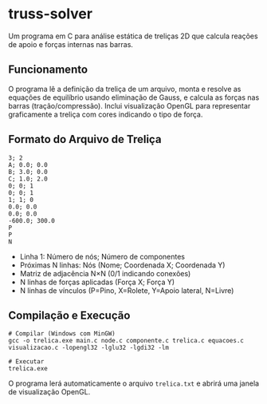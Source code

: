 # truss-solver
Um programa em C para análise estática de treliças 2D que calcula reações de apoio e forças internas nas barras.


## Funcionamento

O programa lê a definição da treliça de um arquivo, monta e resolve as equações de equilíbrio usando eliminação de Gauss, e calcula as forças nas barras (tração/compressão). Inclui visualização OpenGL para representar graficamente a treliça com cores indicando o tipo de força.

## Formato do Arquivo de Treliça

```
3; 2
A; 0.0; 0.0
B; 3.0; 0.0
C; 1.0; 2.0
0; 0; 1
0; 0; 1
1; 1; 0
0.0; 0.0
0.0; 0.0
-600.0; 300.0
P
P
N
```

- Linha 1: Número de nós; Número de componentes
- Próximas N linhas: Nós (Nome; Coordenada X; Coordenada Y)
- Matriz de adjacência N×N (0/1 indicando conexões)
- N linhas de forças aplicadas (Força X; Força Y)
- N linhas de vínculos (P=Pino, X=Rolete, Y=Apoio lateral, N=Livre)

## Compilação e Execução

```
# Compilar (Windows com MinGW)
gcc -o trelica.exe main.c node.c componente.c trelica.c equacoes.c visualizacao.c -lopengl32 -lglu32 -lgdi32 -lm

# Executar
trelica.exe
```

O programa lerá automaticamente o arquivo `trelica.txt` e abrirá uma janela de visualização OpenGL.
